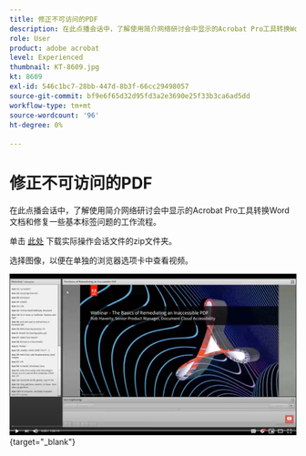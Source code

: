 ```yaml
---
title: 修正不可访问的PDF
description: 在此点播会话中，了解使用简介网络研讨会中显示的Acrobat Pro工具转换Word文档和修复一些基本标签问题的工作流程
role: User
product: adobe acrobat
level: Experienced
thumbnail: KT-8609.jpg
kt: 8609
exl-id: 546c1bc7-28bb-447d-8b3f-66cc29498057
source-git-commit: bf9e6f65d32d95fd3a2e3690e25f33b3ca6ad5dd
workflow-type: tm+mt
source-wordcount: '96'
ht-degree: 0%

---
```


# 修正不可访问的PDF

在此点播会话中，了解使用简介网络研讨会中显示的Acrobat Pro工具转换Word文档和修复一些基本标签问题的工作流程。

单击 [此处](../assets/accessibilitysession2.zip) 下载实际操作会话文件的zip文件夹。

选择图像，以便在单独的浏览器选项卡中查看视频。

[![会话2视频](../assets/Accessibilitysession2_YT.png)](https://youtu.be/eT2IFNszNuk){target=&quot;_blank&quot;}
